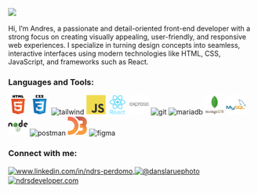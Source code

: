 <img src="https://github.com/user-attachments/assets/be08ecef-ab5d-4a9e-ae79-84176ac8e13e" /> 


Hi, I’m Andres, a passionate and detail-oriented front-end developer with a strong focus on creating visually appealing, user-friendly, and responsive web experiences. I specialize in turning design concepts into seamless, interactive interfaces using modern technologies like HTML, CSS, JavaScript, and frameworks such as React.



<h3 align="left">Languages and Tools:</h3>
<p align="left">
  <img src="https://raw.githubusercontent.com/devicons/devicon/master/icons/html5/html5-original-wordmark.svg" alt="html5" width="40" height="40"/> 
  <img src="https://raw.githubusercontent.com/devicons/devicon/master/icons/css3/css3-original-wordmark.svg" alt="css3" width="40" height="40"/>
  <img src="https://www.vectorlogo.zone/logos/tailwindcss/tailwindcss-icon.svg" alt="tailwind" width="40" height="40"/>
  <img src="https://raw.githubusercontent.com/devicons/devicon/master/icons/javascript/javascript-original.svg" alt="javascript" width="40" height="40"/>
  <img src="https://raw.githubusercontent.com/devicons/devicon/master/icons/react/react-original-wordmark.svg" alt="react" width="40" height="40"/>
  <img src="https://raw.githubusercontent.com/devicons/devicon/master/icons/express/express-original-wordmark.svg" alt="express" width="40" height="40"/> 
  <img src="https://www.vectorlogo.zone/logos/git-scm/git-scm-icon.svg" alt="git" width="40" height="40"/>
  <img src="https://www.vectorlogo.zone/logos/mariadb/mariadb-icon.svg" alt="mariadb" width="40" height="40"/>
  <img src="https://raw.githubusercontent.com/devicons/devicon/master/icons/mongodb/mongodb-original-wordmark.svg" alt="mongodb" width="40" height="40"/> 
  <img src="https://raw.githubusercontent.com/devicons/devicon/master/icons/mysql/mysql-original-wordmark.svg" alt="mysql" width="40" height="40"/>
  <img src="https://raw.githubusercontent.com/devicons/devicon/master/icons/nodejs/nodejs-original-wordmark.svg" alt="nodejs" width="40" height="40"/>
  <img src="https://www.vectorlogo.zone/logos/getpostman/getpostman-icon.svg" alt="postman" width="40" height="40"/>
   <img src="https://raw.githubusercontent.com/devicons/devicon/master/icons/d3js/d3js-original.svg" alt="d3js" width="40" height="40"/>
   <img src="https://www.vectorlogo.zone/logos/figma/figma-icon.svg" alt="figma" width="40" height="40"/>
  
</p>

<h3 align="left">Connect with me:</h3>
<p align="left">
    <a href="https://linkedin.com/in/www.linkedin.com/in/ndrs-perdomo" target="blank">
      <img align="center" src="https://raw.githubusercontent.com/rahuldkjain/github-profile-readme-generator/master/src/images/icons/Social/linked-in-alt.svg"     alt="www.linkedin.com/in/ndrs-perdomo" height="30" width="40" />
    </a>
    <a href="https://instagram.com/@danslaruephoto" target="blank">
      <img align="center" src="https://raw.githubusercontent.com/rahuldkjain/github-profile-readme-generator/master/src/images/icons/Social/instagram.svg" alt="@danslaruephoto" height="30" width="40" />
    </a>
    <a href="/ndrsdeveloper.com" target="blank">
      <img align="center" src="https://raw.githubusercontent.com/rahuldkjain/github-profile-readme-generator/master/src/images/icons/Social/rss.svg" alt="ndrsdeveloper.com" height="30" width="40" />
    </a>
</p>
